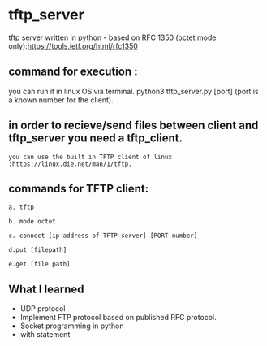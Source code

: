 # tftp_server
tftp server written in python - based on RFC 1350 (octet mode only):https://tools.ietf.org/html/rfc1350 

## command for execution :
   you can run it in linux OS via terminal.
   python3 tftp_server.py [port]
  (port is a known number for the client).
  
## in order to recieve/send files between client and tftp_server you need a tftp_client.
    
    you can use the built in TFTP client of linux :https://linux.die.net/man/1/tftp.

## commands for TFTP client:

    a. tftp
    
    b. mode octet
    
    c. connect [ip address of TFTP server] [PORT number]
    
    d.put [filepath]
    
    e.get [file path]

## What I learned
* UDP protocol
* Implement FTP protocol based on published RFC protocol.
* Socket programming in python
* with statement
